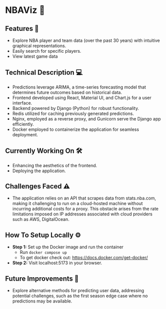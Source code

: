 # NBAViz 🏀

## Features 🚀

- Explore NBA player and team data (over the past 30 years) with intuitive graphical representations.
- Easily search for specific players.
- View latest game data

## Technical Description 💻

- Predictions leverage ARIMA, a time-series forecasting model that determines future outcomes based on historical data.
- Frontend developed using React, Material UI, and Chart.js for a user interface.
- Backend powered by Django (Python) for robust functionality.
- Redis utilized for caching previously generated predictions.
- Nginx, employed as a reverse proxy, and Gunicorn serve the Django app efficiently.
- Docker employed to containerize the application for seamless deployment.

## Currently Working On 🛠️

- Enhancing the aesthetics of the frontend.
- Deploying the application.

## Challenges Faced ⚠️
- The application relies on an API that scrapes data from stats.nba.com, making it challenging to run on a cloud-hosted machine without incurring additional costs for a proxy. This obstacle arises from the rate limitations imposed on IP addresses associated with cloud providers such as AWS, DigitalOcean. 

## How To Setup Locally ⚙️

- **Step 1:** Set up the Docker image and run the container
  - Run `docker compose up`
  - To get docker check out: https://docs.docker.com/get-docker/
- **Step 2:** Visit localhost:5173 in your browser.

## Future Improvements 🚧

- Explore alternative methods for predicting user data, addressing potential challenges, such as the first season edge case where no predictions may be available.
